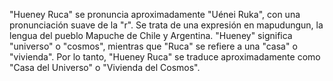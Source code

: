 "Hueney Ruca" se pronuncia aproximadamente "Uénei Ruka", con una pronunciación suave de la "r". Se trata de una expresión en mapudungun, la lengua del pueblo Mapuche de Chile y Argentina. "Hueney" significa "universo" o "cosmos", mientras que "Ruca" se refiere a una "casa" o "vivienda". Por lo tanto, "Hueney Ruca" se traduce aproximadamente como "Casa del Universo" o "Vivienda del Cosmos".
